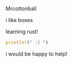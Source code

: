Mrcottonball

i like boxes

learning rust!

```rust
println!(" :) ")
```

i would be happy to help!
  

<!---
mrcottonball/mrcottonball is a ✨ special ✨ repository because its `README.md` (this file) appears on your GitHub profile.
You can click the Preview link to take a look at your changes.
--->
